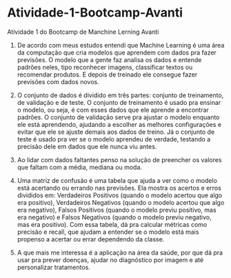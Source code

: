 # Atividade-1-Bootcamp-Avanti
Atividade 1 do Bootcamp de Manchine Lerning Avanti

1. De acordo com meus estudos entendi que Machine Learning é uma área da computação que cria modelos que aprendem com dados pra fazer previsões. O modelo que a gente faz analisa os dados e entende padrões neles, tipo reconhecer imagens, classificar textos ou recomendar produtos. E depois de treinado ele consegue fazer previsões com dados novos.

2. O conjunto de dados é dividido em três partes: conjunto de treinamento, de validação e de teste. O conjunto de treinamento é usado pra ensinar o modelo, ou seja, é com esses dados que ele aprende a encontrar padrões. O conjunto de validação serve pra ajustar o modelo enquanto ele está aprendendo, ajudando a escolher as melhores configurações e evitar que ele se ajuste demais aos dados de treino. Já o conjunto de teste é usado pra ver se o modelo aprendeu de verdade, testando a precisão dele em dados que ele nunca viu antes.

3. Ao lidar com dados faltantes penso na solução de preencher os valores que faltam com a média, mediana ou moda.

4. Uma matriz de confusão é uma tabela que ajuda a ver como o modelo está acertando ou errando nas previsões. Ela mostra os acertos e erros divididos em: Verdadeiros Positivos (quando o modelo acertou que algo era positivo), Verdadeiros Negativos (quando o modelo acertou que algo era negativo), Falsos Positivos (quando o modelo previu positivo, mas era negativo) e Falsos Negativos (quando o modelo previu negativo, mas era positivo). Com essa tabela, dá pra calcular métricas como precisão e recall, que ajudam a entender se o modelo está mais propenso a acertar ou errar dependendo da classe. 

5. A que mais me interessa é a aplicação na área da saúde, por que dá pra usar pra prever doenças, ajudar no diagnóstico por imagem e até personalizar tratamentos.

